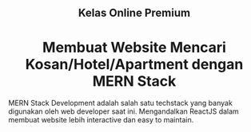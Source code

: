 <h2 align="center">Kelas Online Premium</h2>

<h1 align="center">Membuat Website Mencari Kosan/Hotel/Apartment dengan MERN Stack</h1>


MERN Stack Development adalah salah satu techstack yang banyak digunakan oleh web developer saat ini. Mengandalkan ReactJS dalam membuat website lebih interactive dan easy to maintain.


